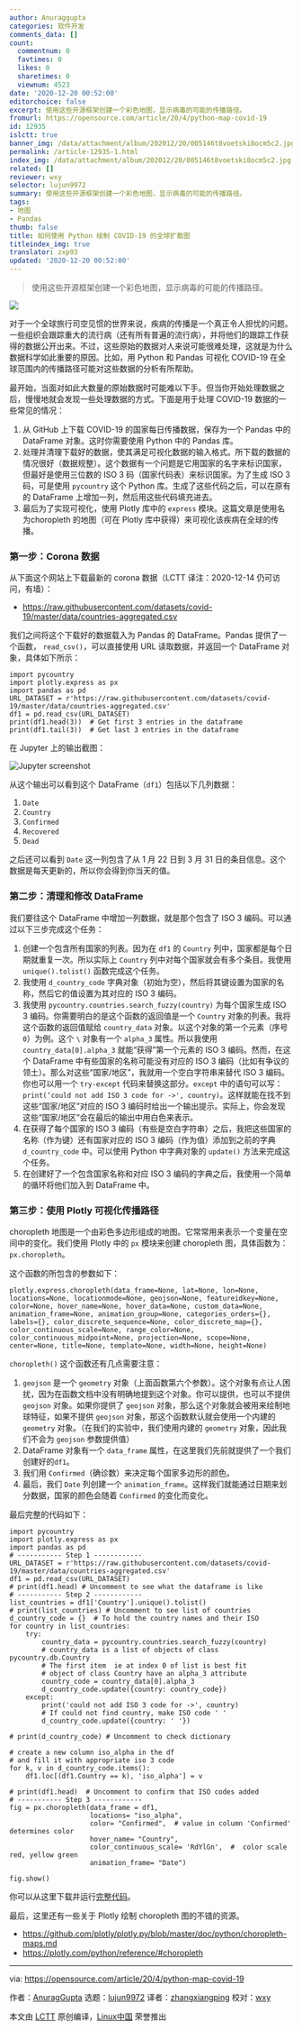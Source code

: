 ```yaml
---
author: Anuraggupta
categories: 软件开发
comments_data: []
count:
  commentnum: 0
  favtimes: 0
  likes: 0
  sharetimes: 0
  viewnum: 4523
date: '2020-12-20 00:52:00'
editorchoice: false
excerpt: 使用这些开源框架创建一个彩色地图，显示病毒的可能的传播路径。
fromurl: https://opensource.com/article/20/4/python-map-covid-19
id: 12935
islctt: true
banner_img: /data/attachment/album/202012/20/005146t8voetski8ocm5c2.jpg
permalink: /article-12935-1.html
index_img: /data/attachment/album/202012/20/005146t8voetski8ocm5c2.jpg.thumb.jpg
related: []
reviewer: wxy
selector: lujun9972
summary: 使用这些开源框架创建一个彩色地图，显示病毒的可能的传播路径。
tags:
- 地图
- Pandas
thumb: false
title: 如何使用 Python 绘制 COVID-19 的全球扩散图
titleindex_img: true
translator: zxp93
updated: '2020-12-20 00:52:00'
---
```



> 
> 使用这些开源框架创建一个彩色地图，显示病毒的可能的传播路径。
> 
> 
> 


![](/data/attachment/album/202012/20/005146t8voetski8ocm5c2.jpg)


对于一个全球旅行司空见惯的世界来说，疾病的传播是一个真正令人担忧的问题。一些组织会跟踪重大的流行病（还有所有普遍的流行病），并将他们的跟踪工作获得的数据公开出来。不过，这些原始的数据对人来说可能很难处理，这就是为什么数据科学如此重要的原因。比如，用 Python 和 Pandas 可视化 COVID-19 在全球范围内的传播路径可能对这些数据的分析有所帮助。


最开始，当面对如此大数量的原始数据时可能难以下手。但当你开始处理数据之后，慢慢地就会发现一些处理数据的方式。下面是用于处理 COVID-19 数据的一些常见的情况：


1. 从 GitHub 上下载 COVID-19 的国家每日传播数据，保存为一个 Pandas 中的 DataFrame 对象。这时你需要使用 Python 中的 Pandas 库。
2. 处理并清理下载好的数据，使其满足可视化数据的输入格式。所下载的数据的情况很好（数据规整）。这个数据有一个问题是它用国家的名字来标识国家，但最好是使用三位数的 ISO 3 码（国家代码表）来标识国家。为了生成 ISO 3 码，可是使用 `pycountry` 这个 Python 库。生成了这些代码之后，可以在原有的 DataFrame 上增加一列，然后用这些代码填充进去。
3. 最后为了实现可视化，使用 Plotly 库中的 `express` 模块。这篇文章是使用名为choropleth 的地图（可在 Plotly 库中获得）来可视化该疾病在全球的传播。


### 第一步：Corona 数据


从下面这个网站上下载最新的 corona 数据（LCTT 译注：2020-12-14 仍可访问，有墙）：


* <https://raw.githubusercontent.com/datasets/covid-19/master/data/countries-aggregated.csv>


我们之间将这个下载好的数据载入为 Pandas 的 DataFrame。Pandas 提供了一个函数， `read_csv()`，可以直接使用 URL 读取数据，并返回一个 DataFrame 对象，具体如下所示：



```
import pycountry
import plotly.express as px
import pandas as pd
URL_DATASET = r'https://raw.githubusercontent.com/datasets/covid-19/master/data/countries-aggregated.csv'
df1 = pd.read_csv(URL_DATASET)
print(df1.head(3))  # Get first 3 entries in the dataframe
print(df1.tail(3))  # Get last 3 entries in the dataframe

```

在 Jupyter 上的输出截图：


![Jupyter screenshot](/data/attachment/album/202012/20/005202ap39m52pp4z9hams.png "Jupyter screenshot")


从这个输出可以看到这个 DataFrame（`df1`）包括以下几列数据：


1. `Date`
2. `Country`
3. `Confirmed`
4. `Recovered`
5. `Dead`


之后还可以看到 `Date` 这一列包含了从 1 月 22 日到 3 月 31 日的条目信息。这个数据是每天更新的，所以你会得到你当天的值。


### 第二步：清理和修改 DataFrame


我们要往这个 DataFrame 中增加一列数据，就是那个包含了 ISO 3 编码。可以通过以下三步完成这个任务：


1. 创建一个包含所有国家的列表。因为在 `df1` 的 `Country` 列中，国家都是每个日期就重复一次。所以实际上 `Country` 列中对每个国家就会有多个条目。我使用 `unique().tolist()` 函数完成这个任务。
2. 我使用 `d_country_code` 字典对象（初始为空），然后将其键设置为国家的名称，然后它的值设置为其对应的 ISO 3 编码。
3. 我使用 `pycountry.countries.search_fuzzy(country)` 为每个国家生成 ISO 3 编码。你需要明白的是这个函数的返回值是一个 `Country` 对象的列表。我将这个函数的返回值赋给 `country_data` 对象。以这个对象的第一个元素（序号 `0`）为例。这个 `\` 对象有一个 `alpha_3` 属性。所以我使用 `country_data[0].alpha_3` 就能“获得”第一个元素的 ISO 3 编码。然而，在这个 DataFrame 中有些国家的名称可能没有对应的 ISO 3 编码（比如有争议的领土）。那么对这些“国家/地区”，我就用一个空白字符串来替代 ISO 3 编码。你也可以用一个 `try-except` 代码来替换这部分。`except` 中的语句可以写：`print(‘could not add ISO 3 code for ->', country)`。这样就能在找不到这些“国家/地区”对应的 ISO 3 编码时给出一个输出提示。实际上，你会发现这些“国家/地区”会在最后的输出中用白色来表示。
4. 在获得了每个国家的 ISO 3 编码（有些是空白字符串）之后，我把这些国家的名称（作为键）还有国家对应的 ISO 3 编码（作为值）添加到之前的字典 `d_country_code` 中。可以使用 Python 中字典对象的 `update()` 方法来完成这个任务。
5. 在创建好了一个包含国家名称和对应 ISO 3 编码的字典之后，我使用一个简单的循环将他们加入到 DataFrame 中。


### 第三步：使用 Plotly 可视化传播路径


choropleth 地图是一个由彩色多边形组成的地图。它常常用来表示一个变量在空间中的变化。我们使用 Plotly 中的 `px` 模块来创建 choropleth 图，具体函数为：`px.choropleth`。


这个函数的所包含的参数如下：



```
plotly.express.choropleth(data_frame=None, lat=None, lon=None, locations=None, locationmode=None, geojson=None, featureidkey=None, color=None, hover_name=None, hover_data=None, custom_data=None, animation_frame=None, animation_group=None, categories_orders={}, labels={}, color_discrete_sequence=None, color_discrete_map={}, color_continuous_scale=None, range_color=None, color_continuous_midpoint=None, projection=None, scope=None, center=None, title=None, template=None, width=None, height=None)

```

`choropleth()` 这个函数还有几点需要注意：


1. `geojson` 是一个 `geometry` 对象（上面函数第六个参数）。这个对象有点让人困扰，因为在函数文档中没有明确地提到这个对象。你可以提供，也可以不提供 `geojson` 对象。如果你提供了 `geojson` 对象，那么这个对象就会被用来绘制地球特征，如果不提供 `geojson` 对象，那这个函数默认就会使用一个内建的 `geometry` 对象。（在我们的实验中，我们使用内建的 `geometry` 对象，因此我们不会为 `geojson` 参数提供值）
2. DataFrame 对象有一个 `data_frame` 属性，在这里我们先前就提供了一个我们创建好的`df1`。
3. 我们用 `Confirmed`（确诊数）来决定每个国家多边形的颜色。
4. 最后，我们 `Date` 列创建一个 `animation_frame`。这样我们就能通过日期来划分数据，国家的颜色会随着 `Confirmed` 的变化而变化。


最后完整的代码如下：



```
import pycountry
import plotly.express as px
import pandas as pd
# ----------- Step 1 ------------
URL_DATASET = r'https://raw.githubusercontent.com/datasets/covid-19/master/data/countries-aggregated.csv'
df1 = pd.read_csv(URL_DATASET)
# print(df1.head) # Uncomment to see what the dataframe is like
# ----------- Step 2 ------------
list_countries = df1['Country'].unique().tolist()
# print(list_countries) # Uncomment to see list of countries
d_country_code = {}  # To hold the country names and their ISO
for country in list_countries:
    try:
        country_data = pycountry.countries.search_fuzzy(country)
        # country_data is a list of objects of class pycountry.db.Country
        # The first item  ie at index 0 of list is best fit
        # object of class Country have an alpha_3 attribute
        country_code = country_data[0].alpha_3
        d_country_code.update({country: country_code})
    except:
        print('could not add ISO 3 code for ->', country)
        # If could not find country, make ISO code ' '
        d_country_code.update({country: ' '})

# print(d_country_code) # Uncomment to check dictionary  

# create a new column iso_alpha in the df
# and fill it with appropriate iso 3 code
for k, v in d_country_code.items():
    df1.loc[(df1.Country == k), 'iso_alpha'] = v

# print(df1.head)  # Uncomment to confirm that ISO codes added
# ----------- Step 3 ------------
fig = px.choropleth(data_frame = df1,
                    locations= "iso_alpha",
                    color= "Confirmed",  # value in column 'Confirmed' determines color
                    hover_name= "Country",
                    color_continuous_scale= 'RdYlGn',  #  color scale red, yellow green
                    animation_frame= "Date")

fig.show()

```

 


你可以从这里下载并运行[完整代码](https://github.com/ag999git/jupyter_notebooks/blob/master/corona_spread_visualization)。


最后，这里还有一些关于 Plotly 绘制 choropleth 图的不错的资源。


* <https://github.com/plotly/plotly.py/blob/master/doc/python/choropleth-maps.md>
* <https://plotly.com/python/reference/#choropleth>




---


via: <https://opensource.com/article/20/4/python-map-covid-19>


作者：[AnuragGupta](https://opensource.com/users/999anuraggupta) 选题：[lujun9972](https://github.com/lujun9972) 译者：[zhangxiangping](https://github.com/zxp93) 校对：[wxy](https://github.com/wxy)


本文由 [LCTT](https://github.com/LCTT/TranslateProject) 原创编译，[Linux中国](https://linux.cn/) 荣誉推出
